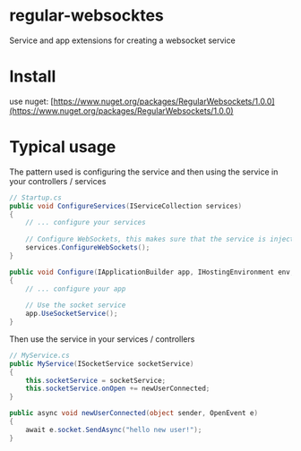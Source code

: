 # regular-websocktes
Service and app extensions for creating a websocket service

# Install
use nuget: [https://www.nuget.org/packages/RegularWebsockets/1.0.0](https://www.nuget.org/packages/RegularWebsockets/1.0.0)

# Typical usage

The pattern used is configuring the service and then using the service in your controllers / services

```cs
// Startup.cs
public void ConfigureServices(IServiceCollection services)
{
    // ... configure your services
    
    // Configure WebSockets, this makes sure that the service is injected when needed
    services.ConfigureWebSockets();
}

public void Configure(IApplicationBuilder app, IHostingEnvironment env, ILoggerFactory loggerFactory)
{
    // ... configure your app
  
    // Use the socket service
    app.UseSocketService();
}
```
Then use the service in your services / controllers

```cs
// MyService.cs
public MyService(ISocketService socketService)
{
    this.socketService = socketService;
    this.socketService.onOpen += newUserConnected;
}

public async void newUserConnected(object sender, OpenEvent e)
{
    await e.socket.SendAsync("hello new user!");
}
```
